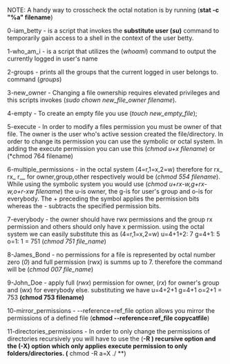 NOTE: A handy way to crosscheck the octal notation is by running (**stat -c "%a" filename**)

0-iam_betty - is a script that invokes the **substitute user (*su*)** command to temporarily gain access to a shell in the context of the user betty.

1-who_am_i - is a script that utilizes the (*whoami*) command to output the currently logged in user's name

2-groups - prints all the groups that the current logged in user belongs to. command (*groups*)

3-new_owner - Changing a file ownership requires elevated privileges and this scripts invokes (*sudo chown new_file_owner filename*).

4-empty - To create an empty file you use (*touch new_empty_file*);

5-execute - In order to modify a files permission you must be owner of that file. The owner is the user who's active session created the file/directory. In order to change its permission you can use the symbolic or octal system. In adding the execute permission you can use this (*chmod u+x filename*) or (*chmod 764 filename)

6-multiple_permissions - in the octal system (4=r,1=x,2=w) therefore for rx_ rx_ r__  for owner,group,other respectively would be (*chmod 554 filename*). While using the symbolic system you would use (*chmod u+rx-w,g+rx-w,o+r-xw filename*) the u-is owner, the g-is for user's group and o-is for everybody. The + preceding the symbol applies the permission bits whereas the - subtracts the specified permission bits.

7-everybody - the owner should have rwx permissions and the group rx permission and others should only have x permission. using the octal system we can easily substitute this as (4=r,1=x,2=w) u=4+1+2: 7 g=4+1: 5 o=1: 1 = 751 (*chmod 751 file_name*)

8-James_Bond - no permissions for a file is represented by octal number zero (*0*) and full permission (rwx) is summs up to 7. therefore the command will be (*chmod 007 file_name*)

9-John_Doe - apply full (*rwx*) permission for owner, (*rx*) for owner's group and (*wx*) for everybody else. substituting we have u=4+2+1 g=4+1 o=2+1 = 753
**(chmod 753 filename)**

10-mirror_permissions - --reference=ref_file option allows you mirror the permissions of a defined file (**chmod --reference=ref_file copycatfile**)

11-directories_permissions - In order to only change the permissions of directories recursively you will have to use the (**-R **) recursive option and the (**-X) option which only applies execute permission to only folders/directories.
(** chmod -R a=X ./ **)

 


